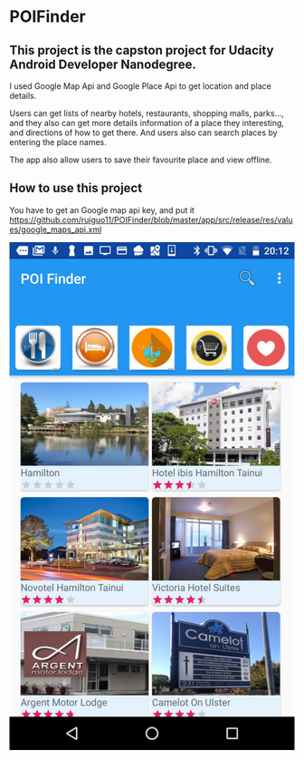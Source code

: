 # POIFinder

## This project is the capston project for Udacity Android Developer Nanodegree. 
I used Google Map Api and Google Place Api to get location and place details. 

Users can get lists of nearby hotels, restaurants, shopping malls, parks..., and they also can get more details information of a place they interesting, and directions of how to get there. And users also can search places by entering the place names. 

The app also allow users to save their favourite place and view offline. 

## How to use this project
You have to get an Google map api key, and put it https://github.com/ruiguo11/POIFinder/blob/master/app/src/release/res/values/google_maps_api.xml

<img src="https://github.com/ruiguo11/POIFinder/blob/master/Screenshot_20170112-201238-1.jpg">
